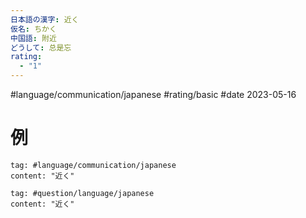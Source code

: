 ```yaml
---
日本語の漢字: 近く
仮名: ちかく
中国語: 附近
どうして: 总是忘
rating:
  - "1"
---
```


#language/communication/japanese #rating/basic #date 2023-05-16

# 例

```query
tag: #language/communication/japanese 
content: "近く"
```

```query
tag: #question/language/japanese 
content: "近く"
```